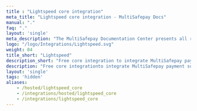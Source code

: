 ```yaml
---
title : "Lightspeed core integration"
meta_title: "Lightspeed core integration - MultiSafepay Docs"
manual: "."
faq: "."
layout: 'single'
meta_description: "The MultiSafepay Documentation Center presents all relevant information about our Plugins and API. You can also find support pages for payment methods, tools and general questions as well as the contact details of our Support and Integration Teams."
logo: "/logo/Integrations/Lightspeed.svg"
weight: 04
title_short: "Lightspeed"
description_short: "Free core integration to integrate MultiSafepay payment solutions into your Lightspeed webshop "
description: "Free core integrationto integrate MultiSafepay payment solutions into your Lightspeed webshop."
layout: 'single'
tags: 'hidden'
aliases: 
    - /hosted/lightspeed_core
    - /integrations/hosted/lightspeed_core
    - /integrations/lightspeed_core
---
```

